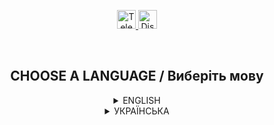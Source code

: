 <p align="center">
  <a href="https://t.me/GrenX_Studio" target="__blank">
    <img src="https://i.imgur.com/qbW4p8Y.png" width="30" height="30" title="Telegram" alt="Telegram">
  </a>
  <a href="https://discordapp.com/users/829645751248355358/" target="__blank">
    <img src="https://i.imgur.com/TFvPWEX.png" width="30" height="30" title="Discord" alt="Discord">
  </a>
</p>

<br/>

<h2 align="center">
  CHOOSE A LANGUAGE / Виберіть мову
</h2>

<details>
  <summary align="center">ENGLISH</summary>

  <h2 align="center">
    Information after character death
  </h2>

  <p align="center">
    <sup>The command (as in the /reload example) - which will allow solving some problems for the player between client and server synchronization violation. In simple words, executing the playerid command teleports for a few seconds far in the sky, setting the virtual world, blocking the screen, and after a second returning to the same coordinates that were saved before using the command, thereby updating the stream zone, which roughly speaking reloads all processes in case of not significant desynchronization.
    There are often cases of desynchronization in the game (especially on the mobile platform), cars flip/explode, partly in textures, since the stream zone is updated automatically by this and you can use it. Everything is quite simple and banal, without interfering with the client side and using "RPC" packages.</sup>
  </p>

  ---
  </details>

<details>
  <summary align="center">УКРАЇНСЬКА</summary>

  <h2 align="center">
    Інформація після смерті персонажа
  </h2>

  <p align="center">
    <sup>Команда для гри GTA-SA
(як в прикладі /reload) - яка дозволить вирішити деякі проблеми для гравця між порушенням синхронізації клієнта та сервера.
Простими словами приведенні команди playerid телепортує на декілька секунд далеко в небесах встановлюючи віртуальний світ, блокуючи екран та через секунду повертаючи на ті ж координати що збережені до використання команди, тим самим оновивши зону стріма, що грубо кажучи перезавантажує всі процеси у разі не значної расинхронізації.
 Часто бувають випадки розсинхронізації в грі(особливо на mobile платформі), автомобілі перевертаються/вибухають, частично в текстурах, Так як зона стріма оновлюється автоматично цим і можна скористатись. Все досить просто та банально, без втручання в клієнтську частину та використання "RPC" пакетів.</sup>
  </p>

  ---
